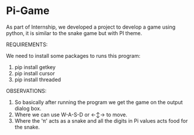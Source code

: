 # Pi-Game
As part of Internship, we developed a project to develop a game using python, it is similar to the snake game but with PI theme.

REQUIREMENTS:

We need to install some packages to runs this program:
1) pip install getkey
2) pip install cursor
3) pip install threaded

OBSERVATIONS:

1) So basically after running the program we get the game on the output dialog box.
2) Where we can use W-A-S-D or ←↕→ to move.
3) Where the 'π' acts as a snake and all the digits in Pi values acts food for the snake.
